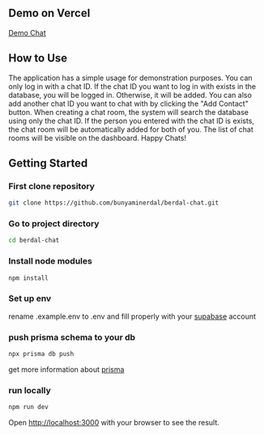 ## Demo on Vercel

[Demo Chat](https://chat.bunyaminerdal.dev/)

## How to Use
The application has a simple usage for demonstration purposes.
You can only log in with a chat ID. If the chat ID you want to log in with exists in the database, you will be logged in. Otherwise, it will be added.
You can also add another chat ID you want to chat with by clicking the "Add Contact" button.
When creating a chat room, the system will search the database using only the chat ID.
If the person you entered with the chat ID is exists, the chat room will be automatically added for both of you.
The list of chat rooms will be visible on the dashboard.
Happy Chats!

## Getting Started
### First clone repository 
```bash
git clone https://github.com/bunyaminerdal/berdal-chat.git
```
### Go to project directory
```bash
cd berdal-chat
```
### Install node modules
```bash
npm install
```
### Set up env
rename .example.env to .env and fill properly with your [supabase](https://supabase.com/) account

### push prisma schema to your db
```bash
npx prisma db push
```
get more information about [prisma](https://www.prisma.io/docs)

### run locally
```bash
npm run dev
```
Open [http://localhost:3000](http://localhost:3000) with your browser to see the result.



